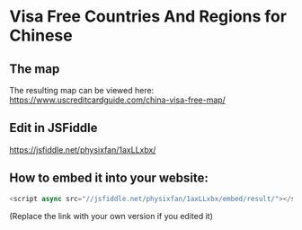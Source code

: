 # Visa Free Countries And Regions for Chinese

## The map

The resulting map can be viewed here: <https://www.uscreditcardguide.com/china-visa-free-map/>

## Edit in JSFiddle

<https://jsfiddle.net/physixfan/1axLLxbx/>

## How to embed it into your website:

```javascript
<script async src="//jsfiddle.net/physixfan/1axLLxbx/embed/result/"></script>
```
(Replace the link with your own version if you edited it)

## 
